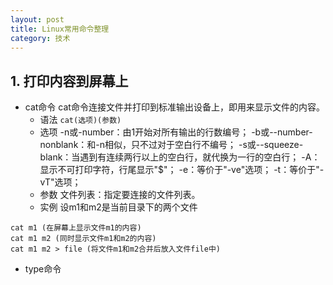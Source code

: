 ```yaml
---
layout: post
title: Linux常用命令整理
category: 技术
---
```


## 1. 打印内容到屏幕上
* cat命令
	cat命令连接文件并打印到标准输出设备上，即用来显示文件的内容。
	* 语法
	`cat(选项)(参数)`
	* 选项
	-n或-number：由1开始对所有输出的行数编号；
	-b或--number-nonblank：和-n相似，只不过对于空白行不编号；
	-s或--squeeze-blank：当遇到有连续两行以上的空白行，就代换为一行的空白行；
	-A：显示不可打印字符，行尾显示"$"；
	-e：等价于"-ve"选项；
	-t：等价于"-vT"选项；
	* 参数
	文件列表：指定要连接的文件列表。
	* 实例
	设m1和m2是当前目录下的两个文件
```
cat m1 (在屏幕上显示文件m1的内容)
cat m1 m2 (同时显示文件m1和m2的内容)
cat m1 m2 > file (将文件m1和m2合并后放入文件file中)
```
	
* type命令


